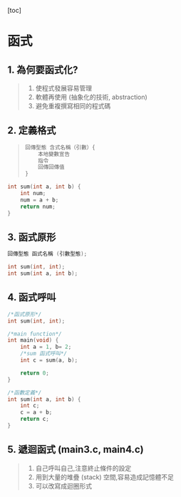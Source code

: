 [toc]

# 函式

## 1. 為何要函式化?
> 1. 使程式發展容易管理
> 2. 軟體再使用 (抽象化的技術, abstraction)
> 3. 避免重複撰寫相同的程式碼

## 2. 定義格式
> ``` c
> 回傳型態 含式名稱（引數）{
>     本地變數宣告
>     指令
>     回傳回傳值
> }
> ``` 
``` c
int sum(int a, int b) {
    int num;
    num = a + b;
    return num;
}
```

## 3. 函式原形
``` c
回傳型態 函式名稱 (引數型態);
```
``` c
int sum(int, int);
int sum(int a, int b);
```

## 4. 函式呼叫
``` c
/*函式原形*/
int sum(int, int);

/*main function*/
int main(void) {
    int a = 1, b= 2;
    /*sum 函式呼叫*/
    int c = sum(a, b);

    return 0;
}

/*函數定義*/
int sum(int a, int b) {
    int c;
    c = a + b;
    return c;
}
```

## 5. 遞迴函式 (main3.c, main4.c)
> 1. 自己呼叫自己,注意終止條件的設定
> 2. 用到大量的堆疊 (stack) 空間,容易造成記憶體不足
> 3. 可以改寫成迴圈形式
